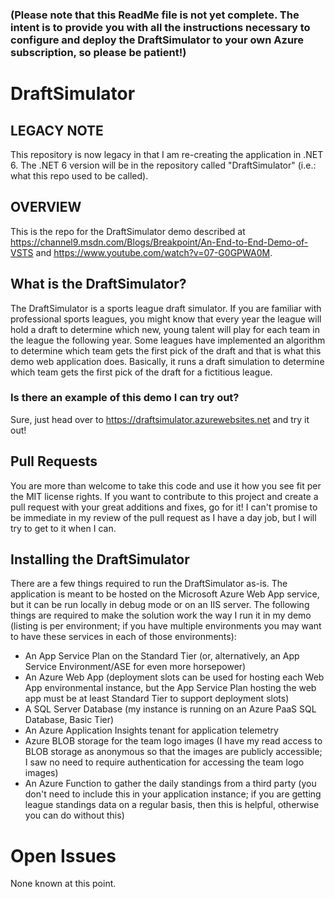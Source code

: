 ### (Please note that this ReadMe file is not yet complete.  The intent is to provide you with all the instructions necessary to configure and deploy the DraftSimulator to your own Azure subscription, so please be patient!)

# DraftSimulator

## LEGACY NOTE

This repository is now legacy in that I am re-creating the application in .NET 6.  The .NET 6 version will be in the repository called "DraftSimulator" (i.e.:  what this repo used to be called).

## OVERVIEW
This is the repo for the DraftSimulator demo described at https://channel9.msdn.com/Blogs/Breakpoint/An-End-to-End-Demo-of-VSTS and https://www.youtube.com/watch?v=07-G0GPWA0M.

## What is the DraftSimulator?
The DraftSimulator is a sports league draft simulator.  If you are familiar with professional sports leagues, you might know that every year the league will hold a draft to determine which new, young talent will play for each team in the league the following year.  Some leagues have implemented an algorithm to determine which team gets the first pick of the draft and that is what this demo web application does.  Basically, it runs a draft simulation to determine which team gets the first pick of the draft for a fictitious league.

### Is there an example of this demo I can try out?
Sure, just head over to https://draftsimulator.azurewebsites.net and try it out!

## Pull Requests
You are more than welcome to take this code and use it how you see fit per the MIT license rights.  If you want to contribute to this project and create a pull request with your great additions and fixes, go for it!  I can't promise to be immediate in my review of the pull request as I have a day job, but I will try to get to it when I can.

## Installing the DraftSimulator
There are a few things required to run the DraftSimulator as-is.  The application is meant to be hosted on the Microsoft Azure Web App service, but it can be run locally in debug mode or on an IIS server.  The following things are required to make the solution work the way I run it in my demo (listing is per environment; if you have multiple environments you may want to have these services in each of those environments):
- An App Service Plan on the Standard Tier (or, alternatively, an App Service Environment/ASE for even more horsepower)
- An Azure Web App (deployment slots can be used for hosting each Web App environmental instance, but the App Service Plan hosting the web app must be at least Standard Tier to support deployment slots)
- A SQL Server Database (my instance is running on an Azure PaaS SQL Database, Basic Tier)
- An Azure Application Insights tenant for application telemetry
- Azure BLOB storage for the team logo images (I have my read access to BLOB storage as anonymous so that the images are publicly accessible; I saw no need to require authentication for accessing the team logo images)
- An Azure Function to gather the daily standings from a third party (you don't need to include this in your application instance; if you are getting league standings data on a regular basis, then this is helpful, otherwise you can do without this)

# Open Issues
None known at this point.
